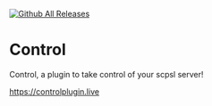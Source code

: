 [![Github All Releases](https://img.shields.io/github/downloads/Control-Plugin/Control-Exiled/total?color=blueviolet&style=for-the-badge)]()
# Control 
Control, a plugin to take control of your scpsl server!

https://controlplugin.live


